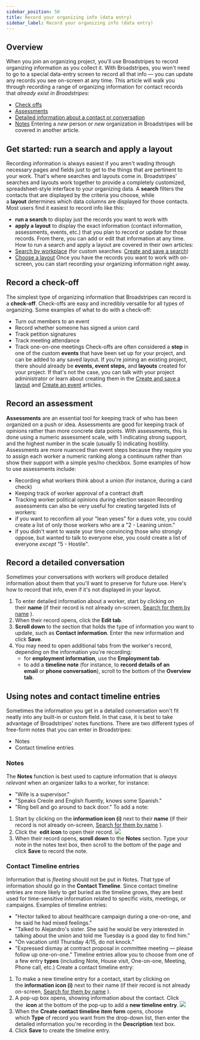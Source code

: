 ```yaml
---
sidebar_position: 50
title: Record your organizing info (data entry)
sidebar_label: Record your organizing info (data entry)
---
```


## Overview
When you join an organizing project, you'll use Broadstripes to record organizing information as you collect it.
With Broadstripes, you won't need to go to a special data-entry screen to record all that info — you can update any records you see on-screen at any time.
This article will walk you through recording a range of organizing information for contact records that _already exist in Broadstripes:_
- [Check offs](https://help.broadstripes.com/help-articles/using-broadstripes/get-started/record-your-organizing-info#section-record-a-check-off)
- [Assessments](https://help.broadstripes.com/help-articles/using-broadstripes/get-started/record-your-organizing-info#section-record-an-assessment)
- [Detailed information about a contact or conversation](https://help.broadstripes.com/help-articles/using-broadstripes/get-started/record-your-organizing-info#section-record-a-detailed-conversation)
- [Notes](https://help.broadstripes.com/help-articles/using-broadstripes/get-started/record-your-organizing-info#section-using-notes-and-contact-timeline-entries)
Entering a _new_ person or _new_ organization in Broadstripes will be covered in another article.
## Get started: run a search and apply a layout
Recording information is always easiest if you aren't wading through necessary pages and fields just to get to the things that are pertinent to your work. That's where searches and layouts come in. Broadstripes' searches and layouts work together to provide a completely customized, spreadsheet-style interface to your organizing data.
A **search** filters the contacts that are displayed by the criteria you choose, while a **layout** determines which data columns are displayed for those contacts.
Most users find it easiest to record info like this:
- **run a search** to display just the records you want to work with
- **apply a layout** to display the exact information (contact information, assessments, events, etc.) that you plan to record or update for those records. From there, you can add or edit that information at any time.
How to run a search and apply a layout are covered in their own articles:
- [Search by workplace](https://help.broadstripes.com/help-articles/using-broadstripes/search/search-by-workplace/) (for custom searches: [Create and save a search](https://help.broadstripes.com/help-articles/using-broadstripes/customize/create-and-save-a-search/))
- [Choose a layout](https://help.broadstripes.com/help-articles/using-broadstripes/get-started/choose-a-layout/)
Once you have the records you want to work with on-screen, you can start recording your organizing information right away.
## Record a check-off
The simplest type of organizing information that Broadstripes can record is a **check-off**. Check-offs are easy and incredibly versatile for all types of organizing. Some examples of what to do with a check-off:
- Turn out members to an event
- Record whether someone has signed a union card
- Track petition signatures
- Track meeting attendance
- Track one-on-one meetings
Check-offs are often considered a **step** in one of the custom **events** that have been set up for your project, and can be added to any saved layout. If you're joining an existing project, there should already be **events, event steps,** and **layouts** created for your project. If that's not the case, you can talk with your project administrator or learn about creating them in the [Create and save a layout](https://help.broadstripes.com/help-articles/using-broadstripes/customize/save-a-layout/) and [Create an event](https://help.broadstripes.com/help-articles/using-broadstripes/customize/create-events-to-track-goals/) articles.
## Record an assessment
**Assessments** are an essential tool for keeping track of who has been organized on a push or idea.
Assessments are good for keeping track of opinions rather than more concrete data points. With assessments, this is done using a numeric assessment scale, with 1 indicating strong support, and the highest number in the scale (usually 5) indicating hostility. Assessments are more nuanced than event steps because they require you to assign each worker a numeric ranking along a continuum rather than show their support with a simple yes/no checkbox.
Some examples of how to use assessments include:
- Recording what workers think about a union (for instance, during a card check)
- Keeping track of worker approval of a contract draft
- Tracking worker political opinions during election season
Recording assessments can also be very useful for creating targeted lists of workers:
- if you want to reconfirm all your "lean yeses" for a dues vote, you could create a list of only those workers who are a "2 - Leaning union."
- if you didn't want to waste your time convincing those who strongly oppose, but wanted to talk to everyone else, you could create a list of everyone _except_ "5 - Hostile".
## Record a detailed conversation
Sometimes your conversations with workers will produce detailed information about them that you'll want to preserve for future use. Here's how to record that info, even if it's not displayed in your layout.
1. To enter detailed information about a worker, start by clicking on their **name** (if their record is not already on-screen, [Search for them by name](https://help.broadstripes.com/help-articles/using-broadstripes/search/search-by-name/) ).
1. When their record opens, click the **Edit tab**.
1. **Scroll down** to the section that holds the type of information you want to update, such as **Contact information**. Enter the new information and click **Save**.
2. You may need to open additional tabs from the worker's record, depending on the information you're recording:
    - for **employment information**, use the **Employment tab**.
    - to add a **timeline note** (for instance, to **record details of an email** or **phone conversation**), scroll to the bottom of the **Overview tab**.
## Using notes and contact timeline entries
Sometimes the information you get in a detailed conversation won't fit neatly into any built-in or custom field. In that case, it is best to take advantage of Broadstripes' notes functions. There are two different types of free-form notes that you can enter in Broadstripes:
- Notes
- Contact timeline entries
### Notes
The **Notes** function is best used to capture information that is _always relevant_ when an organizer talks to a worker, for instance:
- "Wife is a supervisor."
- "Speaks Creole and English fluently, knows some Spanish."
- "Ring bell and go around to back door."
To add a note:
1. Start by clicking on the **information icon (i)** next to their **name** (if their record is not already on-screen, [Search for them by name](https://help.broadstripes.com/help-articles/using-broadstripes/search/search-by-name/) ).
2. Click the  **edit icon** to open their record.
![](/img/getting-started/record-info-add-note.png)
3. When their record opens, **scroll down** to the **Notes** section. Type your note in the notes text box, then scroll to the bottom of the page and click **Save** to record the note.
### Contact Timeline entries
Information that is _fleeting_ should not be put in Notes. That type of information should go in the **Contact Timeline**. Since contact timeline entries are more likely to get buried as the timeline grows, they are best used for time-sensitive information related to specific visits, meetings, or campaigns.
Examples of timeline entries:
- "Hector talked to about healthcare campaign during a one-on-one, and he said he had mixed feelings."
- "Talked to Alejandro's sister. She said he would be very interested in talking about the union and told me Tuesday is a good day to find him."
- "On vacation until Thursday 4/15, do not knock."
- "Expressed dismay at contract proposal in committee meeting — please follow up one-on-one."
Timeline entries allow you to choose from one of a few entry **types** (including Note, House visit, One-on-one, Meeting, Phone call, etc.)
Create a contact timeline entry:
1. To make a new timeline entry for a contact, start by clicking on the **information icon (i)** next to their name (if their record is not already on-screen, [Search for them by name](https://help.broadstripes.com/help-articles/using-broadstripes/search/search-by-name/) ).
2. A pop-up box opens, showing information about the contact. Click the  **icon** at the bottom of the pop-up to add a **new timeline entry**.
![](/img/getting-started/record-info-add-timeline.png)
3. When the **Create contact timeline item form** opens, choose which **Type** of record you want from the drop-down list, then enter the detailed information you're recording in the **Description** text box.
4. Click **Save** to create the timeline entry.